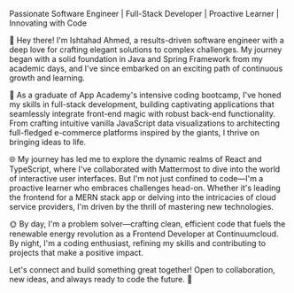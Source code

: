 Passionate Software Engineer | Full-Stack Developer | Proactive Learner | Innovating with Code

👋 Hey there! I'm Ishtahad Ahmed, a results-driven software engineer with a deep love for crafting elegant solutions to complex challenges. My journey began with a solid foundation in Java and Spring Framework from my academic days, and I've since embarked on an exciting path of continuous growth and learning.

🚀 As a graduate of App Academy's intensive coding bootcamp, I've honed my skills in full-stack development, building captivating applications that seamlessly integrate front-end magic with robust back-end functionality. From crafting intuitive vanilla JavaScript data visualizations to architecting full-fledged e-commerce platforms inspired by the giants, I thrive on bringing ideas to life.

🌐 My journey has led me to explore the dynamic realms of React and TypeScript, where I've collaborated with Mattermost to dive into the world of interactive user interfaces. But I'm not just confined to code—I'm a proactive learner who embraces challenges head-on. Whether it's leading the frontend for a MERN stack app or delving into the intricacies of cloud service providers, I'm driven by the thrill of mastering new technologies.

🌞 By day, I'm a problem solver—crafting clean, efficient code that fuels the renewable energy revolution as a Frontend Developer at Continuumcloud. By night, I'm a coding enthusiast, refining my skills and contributing to projects that make a positive impact.

Let's connect and build something great together! Open to collaboration, new ideas, and always ready to code the future. 🌟
